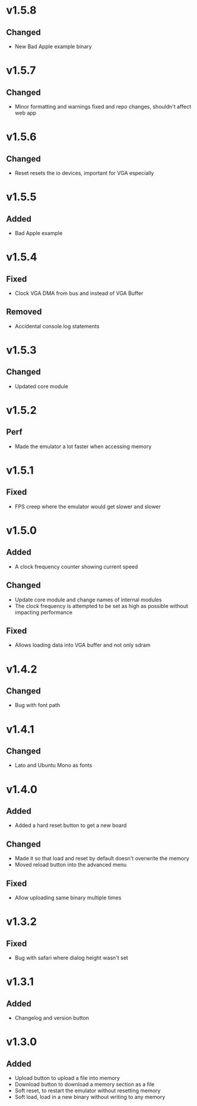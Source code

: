 <!--

Add new features here, everything will be added at the end to the changelog when a new release is made

# vX.X.X
## Added

## Changed

## Fixed

-->

# v1.5.8

## Changed

- New Bad Apple example binary

# v1.5.7

## Changed

- Minor formatting and warnings fixed and repo changes, shouldn't affect web app

# v1.5.6

## Changed

- Reset resets the io devices, important for VGA especially

# v1.5.5

## Added

- Bad Apple example

# v1.5.4

## Fixed

- Clock VGA DMA from bus and instead of VGA Buffer

## Removed

- Accidental console.log statements

# v1.5.3

## Changed

- Updated core module

# v1.5.2

## Perf

- Made the emulator a lot faster when accessing memory

# v1.5.1

## Fixed

- FPS creep where the emulator would get slower and slower

# v1.5.0

## Added

- A clock frequency counter showing current speed

## Changed

- Update core module and change names of internal modules
- The clock frequency is attempted to be set as high as possible without impacting performance

## Fixed

- Allows loading data into VGA buffer and not only sdram

# v1.4.2

## Changed

- Bug with font path

# v1.4.1

## Changed

- Lato and Ubuntu Mono as fonts

# v1.4.0

## Added

- Added a hard reset button to get a new board

## Changed

- Made it so that load and reset by default doesn't overwrite the memory
- Moved reload button into the advanced menu

## Fixed

- Allow uploading same binary multiple times

# v1.3.2

## Fixed

- Bug with safari where dialog height wasn't set

# v1.3.1

## Added

- Changelog and version button

# v1.3.0

## Added

- Upload button to upload a file into memory
- Download button to download a memory section as a file
- Soft reset, to restart the emulator without resetting memory
- Soft load, load in a new binary without writing to any memory
